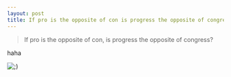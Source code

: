 ```yaml
---
layout: post
title: If pro is the opposite of con is progress the opposite of congress
---
```


>If pro is the opposite of con, is progress the opposite of congress?

haha 

![;)](http://www.rijiben.org/smilies/icon_wink.gif)
